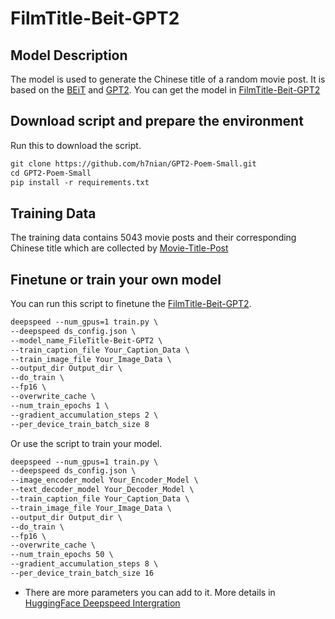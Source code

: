 # FilmTitle-Beit-GPT2

## Model Description

The model is used to generate the Chinese title of a random movie post. It is based on the [BEiT](https://huggingface.co/microsoft/beit-base-patch16-224-pt22k-ft22k) and [GPT2](https://huggingface.co/IDEA-CCNL/Wenzhong-GPT2-110M). You can get the model in [FilmTitle-Beit-GPT2](https://huggingface.co/snzhang/FilmTitle-Beit-GPT2)

## Download script and prepare the environment

Run this to download the script.

```markdown
git clone https://github.com/h7nian/GPT2-Poem-Small.git
cd GPT2-Poem-Small
pip install -r requirements.txt 
```

## Training Data

The training data contains 5043 movie posts and their corresponding Chinese title which are collected by [Movie-Title-Post](https://huggingface.co/datasets/snzhang/Movie-Title-Post)

## Finetune or train your own model

You can run this script to finetune the [FilmTitle-Beit-GPT2](https://huggingface.co/snzhang/FilmTitle-Beit-GPT2).

```markdown
deepspeed --num_gpus=1 train.py \
--deepspeed ds_config.json \
--model_name_FileTitle-Beit-GPT2 \
--train_caption_file Your_Caption_Data \
--train_image_file Your_Image_Data \
--output_dir Output_dir \
--do_train \
--fp16 \
--overwrite_cache \
--num_train_epochs 1 \
--gradient_accumulation_steps 2 \
--per_device_train_batch_size 8 
```

Or use the script to train your model.

```markdown
deepspeed --num_gpus=1 train.py \
--deepspeed ds_config.json \
--image_encoder_model Your_Encoder_Model \
--text_decoder_model Your_Decoder_Model \
--train_caption_file Your_Caption_Data \
--train_image_file Your_Image_Data \
--output_dir Output_dir \
--do_train \
--fp16 \
--overwrite_cache \
--num_train_epochs 50 \
--gradient_accumulation_steps 8 \
--per_device_train_batch_size 16
```

- There are more parameters you can add to it. More details in [HuggingFace Deepspeed Intergration](https://huggingface.co/docs/transformers/main_classes/deepspeed)
